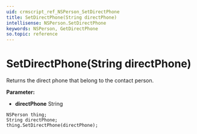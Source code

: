 ```yaml
---
uid: crmscript_ref_NSPerson_SetDirectPhone
title: SetDirectPhone(String directPhone)
intellisense: NSPerson.SetDirectPhone
keywords: NSPerson, GetDirectPhone
so.topic: reference
---
```


# SetDirectPhone(String directPhone)

Returns the direct phone that belong to the contact person.

**Parameter:** 
* **directPhone** String

```crmscript
NSPerson thing;
String directPhone;
thing.SetDirectPhone(directPhone);
```


